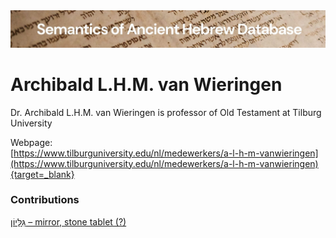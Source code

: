 <html><body><img id="banner" src="../../images/banners/banner.png" alt="banner" /></body></html>

# **Archibald L.H.M. van Wieringen**


Dr. Archibald L.H.M. van Wieringen is professor of Old Testament at Tilburg University


Webpage:    
[https://www.tilburguniversity.edu/nl/medewerkers/a-l-h-m-vanwieringen](https://www.tilburguniversity.edu/nl/medewerkers/a-l-h-m-vanwieringen){target=_blank}    







 
### Contributions
[גִּלָּיוֹן – mirror, stone tablet (?)](../words/gillayon.md)<br>